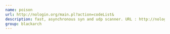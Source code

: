 ```yaml
---
name: poison
url: http://nologin.org/main.pl?action=codeList&
description: fast, asynchronous syn and udp scanner. URL : http://nologin.org/main.pl?action=codeList& Groups : blackarch blackarch-scanner
group: blackarch
---
```

